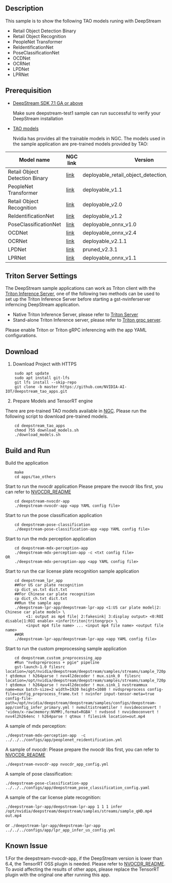 ## Description
This sample is to show the following TAO models runing with DeepStream

* Retail Object Detection Binary
* Retail Object Recognition
* PeopleNet Transformer
* ReIdentificationNet
* PoseClassificationNet
* OCDNet
* OCRNet
* LPDNet
* LPRNet

## Prerequisition

* [DeepStream SDK 7.1 GA or above](https://developer.nvidia.com/deepstream-sdk)

  Make sure deepstream-test1 sample can run successful to verify your DeepStream installation

* [TAO models](https://docs.nvidia.com/tao/tao-toolkit/text/overview.html)

  Nvidia has provides all the trainable models in NGC.
  The models used in the sample application are pre-trained models provided by TAO:

| Model name | NGC link  | Version |
|------------|-----------|---------|
| Retail Object Detection Binary | [link](https://catalog.ngc.nvidia.com/orgs/nvidia/teams/tao/models/retail_object_detection)|deployable_retail_object_detection_binary_v2.2.2.3|
|PeopleNet Transformer | [link](https://catalog.ngc.nvidia.com/orgs/nvidia/teams/tao/models/peoplenet_transformer)|deployable_v1.1|
|Retail Object Recognition|[link](https://catalog.ngc.nvidia.com/orgs/nvidia/teams/tao/models/retail_object_recognition)|deployable_v2.0|
|ReIdentificationNet|[link](https://catalog.ngc.nvidia.com/orgs/nvidia/teams/tao/models/reidentificationnet)|deployable_v1.2|
|PoseClassificationNet|[link](https://catalog.ngc.nvidia.com/orgs/nvidia/teams/tao/models/poseclassificationnet)|deployable_onnx_v1.0|
|OCDNet|[link](https://catalog.ngc.nvidia.com/orgs/nvidia/teams/tao/models/ocdnet)|deployable_onnx_v2.4|
|OCRNet|[link](https://catalog.ngc.nvidia.com/orgs/nvidia/teams/tao/models/ocrnet)|deployable_v2.1.1|
|LPDNet|[link](https://catalog.ngc.nvidia.com/orgs/nvidia/teams/tao/models/lpdnet)|pruned_v2.3.1|
|LPRNet|[link](https://catalog.ngc.nvidia.com/orgs/nvidia/teams/tao/models/lprnet)|deployable_onnx_v1.1|

 ## Triton Server Settings
 
 The DeepStream sample applications can work as Triton client with the [Triton Inference Server](https://developer.nvidia.com/nvidia-triton-inference-server), one of the following two methods can be used to set up the Triton Inference Server before starting a gst-nvinferserver inferncing DeepStream application.

 - Native Triton Inference Server, please refer to [Triton Server](https://github.com/NVIDIA-AI-IOT/deepstream_tao_apps/blob/master/triton_server.md)
 - Stand-alone Triton Inference server, please refer to [Triton grpc server](https://github.com/NVIDIA-AI-IOT/deepstream_tao_apps/blob/master/triton_server_grpc.md).
 
Please enable Triton or Triton gRPC inferencing with the app YAML configurations.

## Download

1. Download Project with HTTPS
```
    sudo apt update
    sudo apt install git-lfs
    git lfs install --skip-repo
    git clone -b master https://github.com/NVIDIA-AI-IOT/deepstream_tao_apps.git
```
2. Prepare Models and TensorRT engine

There are pre-trained TAO models available in [NGC](https://ngc.nvidia.com/catalog/models).
Please run the following script to download pre-trained models.

```
    cd deepstream_tao_apps
    chmod 755 download_models.sh
    ./download_models.sh
```

## Build and Run
Build the application
```
    make
    cd apps/tao_others
```

Start to run the nvocdr application
Please prepare the nvocdr libs first, you can refer to [NVOCDR_README](./deepstream-nvocdr-app/README.md)
```
    cd deepstream-nvocdr-app
    ./deepstream-nvocdr-app <app YAML config file>
```

Start to run the pose classification application
```
    cd deepstream-pose-classification
    ./deepstream-pose-classification-app <app YAML config file>
```

Start to run the mdx perception application
```
    cd deepstream-mdx-perception-app
    ./deepstream-mdx-perception-app -c <txt config file>
OR
    ./deepstream-mdx-perception-app <app YAML config file>
```

Start to run the car license plate recognition sample application
```shell
    cd deepstream_lpr_app
    ##For US car plate recognition
    cp dict_us.txt dict.txt
    ##For Chinese car plate recognition
    cp dict_ch.txt dict.txt
    ##Run the sample app
    ./deepstream-lpr-app/deepstream-lpr-app <1:US car plate model|2: Chinese car plate model> \
         <1: output as mp4 file| 2:fakesink| 3:display output> <0:ROI disable|1:ROI enable> <infer|triton|tritongrpc> \
         <input mp4 file name> ... <input mp4 file name> <output file name>
    ##OR
    ./deepstream-lpr-app/deepstream-lpr-app <app YAML config file>
```

Start to run the custom preprocessing sample application
```shell
    cd deepstream_custom_preprocessing_app
    #Run "nvdspreprocess + pgie" pipeline
    gst-launch-1.0 filesrc location=/opt/nvidia/deepstream/deepstream/samples/streams/sample_720p.mp4 ! qtdemux ! h264parse ! nvv4l2decoder ! mux.sink_0  filesrc location=/opt/nvidia/deepstream/deepstream/samples/streams/sample_720p.mp4 ! qtdemux ! h264parse ! nvv4l2decoder ! mux.sink_1 nvstreammux name=mux batch-size=2 width=1920 height=1080 ! nvdspreprocess config-file=config_preprocess_frame.txt ! nvinfer input-tensor-meta=true config-file-path=/opt/nvidia/deepstream/deepstream/samples/configs/deepstream-app/config_infer_primary.yml ! nvmultistreamtiler ! nvvideoconvert ! 'video/x-raw(memory:NVMM),format=RGBA' ! nvdsosd ! nvvideoconvert ! nvv4l2h264enc ! h264parse ! qtmux ! filesink location=out.mp4
```

A sample of mdx perception:

`./deepstream-mdx-perception-app  -c ../../../configs/app/peoplenet_reidentification.yml`

A sample of nvocdr:
Please prepare the nvocdr libs first, you can refer to [NVOCDR_README](./deepstream-nvocdr-app/README.md)

`./deepstream-nvocdr-app nvocdr_app_config.yml`

A sample of pose classification:

`./deepstream-pose-classification-app ../../../configs/app/deepstream_pose_classification_config.yaml`

A sample of the car license plate recognition:

`./deepstream-lpr-app/deepstream-lpr-app 1 1 1 infer /opt/nvidia/deepstream/deepstream/samples/streams/sample_qHD.mp4 out.mp4`

or
`./deepstream-lpr-app/deepstream-lpr-app ../../../configs/app/lpr_app_infer_us_config.yml`

## Known Issue
1.For the deepstream-nvocdr-app, if the DeepStream version is lower than 6.4, the TensorRT OSS plugin is needed. Please refer to [NVOCDR_README](./deepstream-nvocdr-app/README.md). To avoid affecting the results of other apps, please replace the TensorRT plugin with the original one after running this app.
